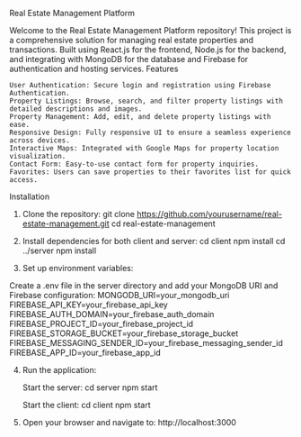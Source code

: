 Real Estate Management Platform

Welcome to the Real Estate Management Platform repository! This project is a comprehensive solution for managing real estate properties and transactions. Built using React.js for the frontend, Node.js for the backend, and integrating with MongoDB for the database and Firebase for authentication and hosting services.
Features

    User Authentication: Secure login and registration using Firebase Authentication.
    Property Listings: Browse, search, and filter property listings with detailed descriptions and images.
    Property Management: Add, edit, and delete property listings with ease.
    Responsive Design: Fully responsive UI to ensure a seamless experience across devices.
    Interactive Maps: Integrated with Google Maps for property location visualization.
    Contact Form: Easy-to-use contact form for property inquiries.
    Favorites: Users can save properties to their favorites list for quick access.


Installation

1. Clone the repository:
    git clone https://github.com/yourusername/real-estate-management.git
cd real-estate-management


2. Install dependencies for both client and server:
cd client
npm install
cd ../server
npm install


3. Set up environment variables:

Create a .env file in the server directory and add your MongoDB URI and Firebase configuration:
MONGODB_URI=your_mongodb_uri
FIREBASE_API_KEY=your_firebase_api_key
FIREBASE_AUTH_DOMAIN=your_firebase_auth_domain
FIREBASE_PROJECT_ID=your_firebase_project_id
FIREBASE_STORAGE_BUCKET=your_firebase_storage_bucket
FIREBASE_MESSAGING_SENDER_ID=your_firebase_messaging_sender_id
FIREBASE_APP_ID=your_firebase_app_id


4. Run the application:

    Start the server:
    cd server
    npm start

    Start the client:
    cd client
    npm start


5. Open your browser and navigate to:
http://localhost:3000







